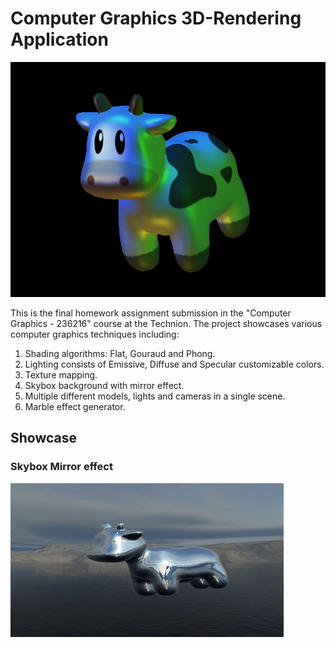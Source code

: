 # Computer Graphics 3D-Rendering Application

![Project Thumbnail](Showcase/Colors.jpg)

This is the final homework assignment submission in the "Computer Graphics - 236216" course at the Technion.
The project showcases various computer graphics techniques including:
1. Shading algorithms: Flat, Gouraud and Phong.
2. Lighting consists of Emissive, Diffuse and Specular customizable colors.
3. Texture mapping.
4. Skybox background with mirror effect.
5. Multiple different models, lights and cameras in a single scene.
6. Marble effect generator.


## Showcase

### Skybox Mirror effect
![Skybox Mirror effect](Showcase/Skybox_Mirror.gif)


